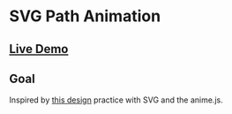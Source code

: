 # SVG Path Animation

## [Live Demo]()

## Goal

Inspired by [this design](https://dribbble.com/shots/3848395-Zelda-Switch) practice with SVG and the anime.js.
